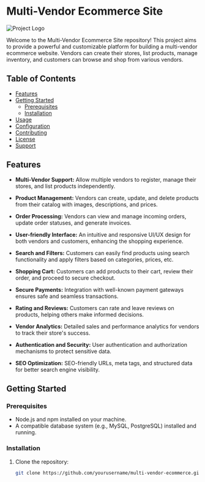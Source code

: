 # Multi-Vendor Ecommerce Site

![Project Logo](/path/to/logo.png)

Welcome to the Multi-Vendor Ecommerce Site repository! This project aims to provide a powerful and customizable platform for building a multi-vendor ecommerce website. Vendors can create their stores, list products, manage inventory, and customers can browse and shop from various vendors.

## Table of Contents

- [Features](#features)
- [Getting Started](#getting-started)
  - [Prerequisites](#prerequisites)
  - [Installation](#installation)
- [Usage](#usage)
- [Configuration](#configuration)
- [Contributing](#contributing)
- [License](#license)
- [Support](#support)

## Features

- **Multi-Vendor Support:** Allow multiple vendors to register, manage their stores, and list products independently.

- **Product Management:** Vendors can create, update, and delete products from their catalog with images, descriptions, and prices.

- **Order Processing:** Vendors can view and manage incoming orders, update order statuses, and generate invoices.

- **User-friendly Interface:** An intuitive and responsive UI/UX design for both vendors and customers, enhancing the shopping experience.

- **Search and Filters:** Customers can easily find products using search functionality and apply filters based on categories, prices, etc.

- **Shopping Cart:** Customers can add products to their cart, review their order, and proceed to secure checkout.

- **Secure Payments:** Integration with well-known payment gateways ensures safe and seamless transactions.

- **Rating and Reviews:** Customers can rate and leave reviews on products, helping others make informed decisions.

- **Vendor Analytics:** Detailed sales and performance analytics for vendors to track their store's success.

- **Authentication and Security:** User authentication and authorization mechanisms to protect sensitive data.

- **SEO Optimization:** SEO-friendly URLs, meta tags, and structured data for better search engine visibility.

## Getting Started

### Prerequisites

- Node.js and npm installed on your machine.
- A compatible database system (e.g., MySQL, PostgreSQL) installed and running.

### Installation

1. Clone the repository:
   ```bash
   git clone https://github.com/yourusername/multi-vendor-ecommerce.git
